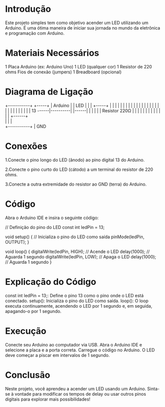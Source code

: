 # Introdução

Este projeto simples tem como objetivo acender um LED utilizando um Arduino. É uma ótima maneira de iniciar sua jornada no mundo da eletrônica e programação com Arduino.

# Materiais Necessários
1 Placa Arduino (ex: Arduino Uno)
1 LED (qualquer cor)
1 Resistor de 220 ohms
Fios de conexão (jumpers)
1 Breadboard (opcional)

# Diagrama de Ligação

+-----------+        +-----+
|  Arduino  |        | LED |
|           |        +-----+
|           |          | |
|           |          | |
|           |          | |
|           |          | |
|           |          | |
|           |          | |
|           |          | |
|  13 ------|----------| |------| 
|           |          | |      | Resistor 220Ω
|           |          | |      |
|           |          | |      |
|           |          | +------+  
|           |          |  
+-----------+          |
                     GND

# Conexões

1.Conecte o pino longo do LED (ânodo) ao pino digital 13 do Arduino.

2.Conecte o pino curto do LED (cátodo) a um terminal do resistor de 220 ohms.

3.Conecte a outra extremidade do resistor ao GND (terra) do Arduino.

# Código

Abra o Arduino IDE e insira o seguinte código:

// Definição do pino do LED
const int ledPin = 13;

void setup() {
  // Inicializa o pino do LED como saída
  pinMode(ledPin, OUTPUT);
}

void loop() {
  digitalWrite(ledPin, HIGH); // Acende o LED
  delay(1000);                // Aguarda 1 segundo
  digitalWrite(ledPin, LOW);  // Apaga o LED
  delay(1000);                // Aguarda 1 segundo
}

# Explicação do Código
const int ledPin = 13;: Define o pino 13 como o pino onde o LED está conectado.
setup(): Inicializa o pino do LED como saída.
loop(): O loop executa continuamente, acendendo o LED por 1 segundo e, em seguida, apagando-o por 1 segundo.

# Execução
Conecte seu Arduino ao computador via USB.
Abra o Arduino IDE e selecione a placa e a porta correta.
Carregue o código no Arduino.
O LED deve começar a piscar em intervalos de 1 segundo.

# Conclusão
Neste projeto, você aprendeu a acender um LED usando um Arduino. Sinta-se à vontade para modificar os tempos de delay ou usar outros pinos digitais para explorar mais possibilidades!